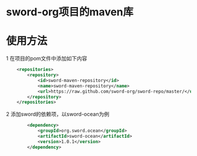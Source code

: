 
sword-org项目的maven库
===================
使用方法
====
1 在项目的pom文件中添加如下内容
```xml
	<repositories>
		<repository>
			<id>sword-maven-repository</id>
			<name>sword-maven-repository</name>
			<url>https://raw.github.com/sword-org/sword-repo/master/</url>
		</repository>
	</repositories>
```

2 添加sword的依赖项，以sword-ocean为例
```xml
		<dependency>
			<groupId>org.sword.ocean</groupId>
			<artifactId>sword-ocean</artifactId>
			<version>1.0.1</version>
		</dependency>
```


